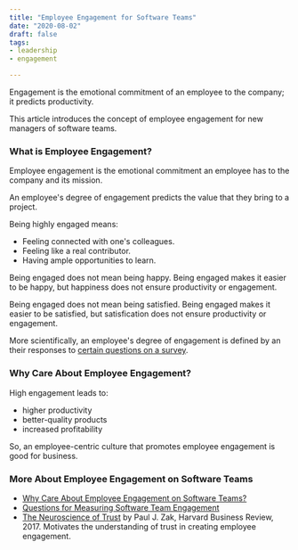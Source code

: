 ```yaml
---
title: "Employee Engagement for Software Teams"
date: "2020-08-02"
draft: false
tags:
- leadership
- engagement

---
```


Engagement is the emotional commitment of an employee to the company; it
predicts productivity.

This article introduces the concept of employee engagement for new managers of
software teams.

<!--more-->


### What is Employee Engagement?

Employee engagement is the emotional commitment an employee has to the company
and its mission.

An employee's degree of engagement predicts the value that they bring to a
project.

Being highly engaged means:

- Feeling connected with one's colleagues.
- Feeling like a real contributor.
- Having ample opportunities to learn.

Being engaged does not mean being happy. Being engaged makes it easier to be
happy, but happiness does not ensure productivity or engagement.

Being engaged does not mean being satisfied. Being engaged makes it easier to
be satisfied, but satisfication does not ensure productivity or engagement.

More scientifically, an employee's degree of engagement is defined by an their
responses to [certain questions on a survey][1].


### Why Care About Employee Engagement?

High engagement leads to:

- higher productivity
- better-quality products
- increased profitability

So, an employee-centric culture that promotes employee engagement is good for
business.


### More About Employee Engagement on Software Teams

- [Why Care About Employee Engagement on Software Teams?][2]
- [Questions for Measuring Software Team Engagement][1]
- [The Neuroscience of Trust][3] by Paul J. Zak, Harvard Business Review, 2017.
  Motivates the understanding of trust in creating employee engagement.


[1]: /blog/questions-for-measuring-engagement
[2]: /blog/motivating-engagement
[3]: https://hbr.org/2017/01/the-neuroscience-of-trust
